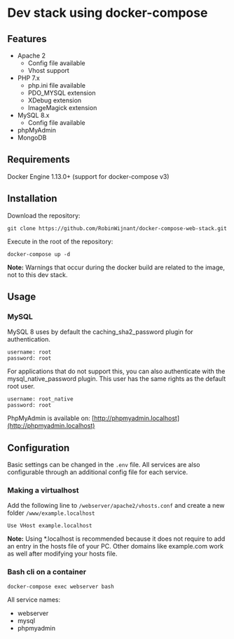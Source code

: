 # Dev stack using docker-compose

## Features

* Apache 2
    * Config file available
    * Vhost support
* PHP 7.x
    * php.ini file available
    * PDO_MYSQL extension
    * XDebug extension
    * ImageMagick extension
* MySQL 8.x
    * Config file available
* phpMyAdmin
* MongoDB

## Requirements

Docker Engine 1.13.0+ (support for docker-compose v3)

## Installation

Download the repository:

```Shell
git clone https://github.com/RobinWijnant/docker-compose-web-stack.git
```

Execute in the root of the repository:

```Shell
docker-compose up -d
```

**Note:** Warnings that occur during the docker build are related to the image, not to this dev stack.

## Usage

### MySQL

MySQL 8 uses by default the caching_sha2_password plugin for authentication.

```Shell
username: root
password: root
```

For applications that do not support this, you can also authenticate with the mysql_native_password plugin. This user has the same rights as the default root user.

```Shell
username: root_native
password: root
```

PhpMyAdmin is available on: [http://phpmyadmin.localhost](http://phpmyadmin.localhost)

## Configuration

Basic settings can be changed in the `.env` file. All services are also configurable through an additional config file for each service. 

### Making a virtualhost

Add the following line to `/webserver/apache2/vhosts.conf` and create a new folder `/www/example.localhost`

```ApacheConf
Use VHost example.localhost
```
**Note:** Using *.localhost is recommended because it does not require to add an entry in the hosts file of your PC. Other domains like example.com work as well after modifying your hosts file.

### Bash cli on a container

```Shell
docker-compose exec webserver bash
```

All service names:

* webserver
* mysql
* phpmyadmin